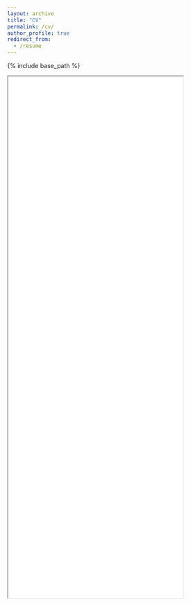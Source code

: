 ```yaml
---
layout: archive
title: "CV"
permalink: /cv/
author_profile: true
redirect_from:
  - /resume
---
```


{% include base_path %}
<iframe src="{{ site.url }}/files/lsong_cv.pdf" width="80%" height="1200px%"></iframe>
